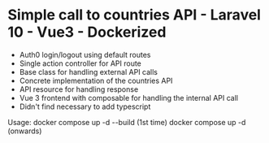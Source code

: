 # Simple call to countries API - Laravel 10 - Vue3 - Dockerized

- Auth0 login/logout using default routes
- Single action controller for API route
- Base class for handling external API calls
- Concrete implementation of the countries API
- API resource for handling response
- Vue 3 frontend with composable for handling the internal API call
- Didn't find necessary to add typescript

Usage:
docker compose up -d --build (1st time)
docker compose up -d (onwards)

